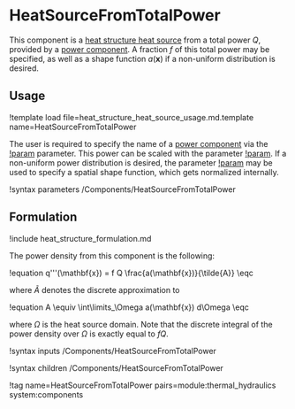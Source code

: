 # HeatSourceFromTotalPower

This component is a
[heat structure heat source](thermal_hydraulics/component_groups/heat_structure_heat_source.md)
from a total power $Q$, provided by a
[power component](thermal_hydraulics/component_groups/power.md). A fraction $f$
of this total power may be specified, as well as a shape function
$a(\mathbf{x})$ if a non-uniform distribution is desired.

## Usage

!template load file=heat_structure_heat_source_usage.md.template name=HeatSourceFromTotalPower

The user is required to specify the name of a
[power component](thermal_hydraulics/component_groups/power.md) via the
[!param](/Components/HeatSourceFromTotalPower/power)
parameter. This power can be scaled with the parameter
[!param](/Components/HeatSourceFromTotalPower/power_fraction).
If a non-uniform power distribution is desired, the parameter
[!param](/Components/HeatSourceFromTotalPower/power_shape_function)
may be used to specify a spatial shape function, which gets normalized internally.

!syntax parameters /Components/HeatSourceFromTotalPower

## Formulation

!include heat_structure_formulation.md

The power density from this component is the following:

!equation
q'''(\mathbf{x}) = f Q \frac{a(\mathbf{x})}{\tilde{A}} \eqc

where $\tilde{A}$ denotes the discrete approximation to

!equation
A \equiv \int\limits_\Omega a(\mathbf{x}) d\Omega \eqc

where $\Omega$ is the heat source domain.
Note that the discrete integral of the power density over $\Omega$
is exactly equal to $f Q$.

!syntax inputs /Components/HeatSourceFromTotalPower

!syntax children /Components/HeatSourceFromTotalPower

!tag name=HeatSourceFromTotalPower pairs=module:thermal_hydraulics system:components
